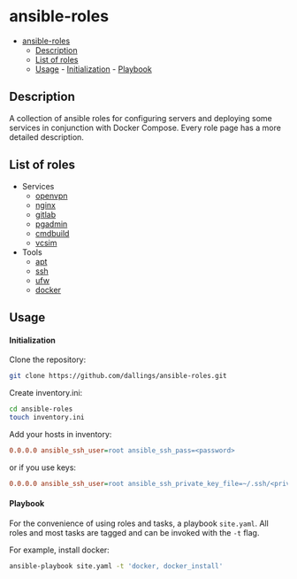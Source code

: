 # ansible-roles
- [ansible-roles](#ansible-roles)
	- [Description](#description)
	- [List of roles](#list-of-roles)
	- [Usage](#usage)
			- [Initialization](#initialization)
			- [Playbook](#playbook)

## Description

A collection of ansible roles for configuring servers and deploying some services in conjunction with Docker Compose. Every role page has a more detailed description.

## List of roles

- Services
    - [openvpn](/roles/openvpn/)
    - [nginx](/roles/nginx/)
    - [gitlab](/roles/gitlab/)
    - [pgadmin](/roles/pgadmin/)
    - [cmdbuild](/roles/cmdbuild)
    - [vcsim](/roles/cmdbuild)
- Tools
    - [apt](/roles/apt/)
    - [ssh](/roles/ssh/)
    - [ufw](/roles/ufw)
    - [docker](/roles/docker/)

## Usage

#### Initialization 

Clone the repository:
```bash
git clone https://github.com/dallings/ansible-roles.git
```

Create inventory.ini:
```bash
cd ansible-roles
touch inventory.ini
```

Add your hosts in inventory:
```ini
0.0.0.0 ansible_ssh_user=root ansible_ssh_pass=<password>
```

or if you use keys:

```ini
0.0.0.0 ansible_ssh_user=root ansible_ssh_private_key_file=~/.ssh/<private key>
```

#### Playbook

For the convenience of using roles and tasks, a playbook ```site.yaml```. All roles and most tasks are tagged and can be invoked with the ```-t``` flag.

For example, install docker:
```bash
ansible-playbook site.yaml -t 'docker, docker_install'
```